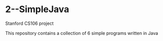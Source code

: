 2--SimpleJava
=============

Stanford CS106 project

This repository contains a collection of 6 simple programs written in Java
